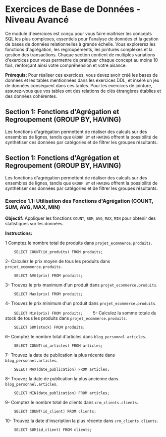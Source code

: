 # Exercices de Base de Données - Niveau Avancé

Ce module d'exercices est conçu pour vous faire maîtriser les concepts SQL les plus complexes, essentiels pour l'analyse de données et la gestion de bases de données relationnelles à grande échelle. Vous explorerez les fonctions d'agrégation, les regroupements, les jointures complexes et la gestion des transactions. Chaque section contient de multiples variations d'exercices pour vous permettre de pratiquer chaque concept au moins 10 fois, renforçant ainsi votre compréhension et votre aisance.

**Prérequis:** Pour réaliser ces exercices, vous devez avoir créé les bases de données et les tables mentionnées dans les exercices DDL, et inséré un jeu de données conséquent dans ces tables. Pour les exercices de jointure, assurez-vous que vos tables ont des relations de clés étrangères établies et des données cohérentes.

## Section 1: Fonctions d'Agrégation et Regroupement (GROUP BY, HAVING)

Les fonctions d'agrégation permettent de réaliser des calculs sur des ensembles de lignes, tandis que `GROUP BY` et `HAVING` offrent la possibilité de synthétiser ces données par catégories et de filtrer les groupes résultants.

## Section 1: Fonctions d'Agrégation et Regroupement (GROUP BY, HAVING)

Les fonctions d'agrégation permettent de réaliser des calculs sur des ensembles de lignes, tandis que `GROUP BY` et `HAVING` offrent la possibilité de synthétiser ces données par catégories et de filtrer les groupes résultants.

### Exercice 1.1: Utilisation des Fonctions d'Agrégation (COUNT, SUM, AVG, MAX, MIN)

**Objectif:** Appliquer les fonctions `COUNT`, `SUM`, `AVG`, `MAX`, `MIN` pour obtenir des statistiques sur les données.

**Instructions:**

1 Comptez le nombre total de produits dans `projet_ecommerce.produits`.

``     SELECT COUNT(id_produits) FROM produits;     ``  

2- Calculez le prix moyen de tous les produits dans `projet_ecommerce.produits`.

``     SELECT AVG(prix) FROM produits;     ``

3- Trouvez le prix maximum d'un produit dans `projet_ecommerce.produits`.

``     SELECT Max(prix) FROM produits;     ``

4- Trouvez le prix minimum d'un produit dans `projet_ecommerce.produits`.

``     SELECT Min(prix) FROM produits;     ``
5- Calculez la somme totale du stock de tous les produits dans `projet_ecommerce.produits`.

``     SELECT SUM(stock) FROM produits;      ``

6- Comptez le nombre total d'articles dans `blog_personnel.articles`.

``     SELECT COUNT(id_articles) FROM articles;    ``  

7- Trouvez la date de publication la plus récente dans `blog_personnel.articles`.

``     SELECT MAX(date_publication) FROM articles;     `` 

8- Trouvez la date de publication la plus ancienne dans `blog_personnel.articles`.

``     SELECT MIN(date_publication) FROM articles;     ``

9- Comptez le nombre total de clients dans `crm_clients.clients`.

``     SELECT COUNT(id_client) FROM clients;     ``  

10- Trouvez la date d'inscription la plus récente dans `crm_clients.clients`.

``     SELECT SUM(id_client) FROM clients;     ``